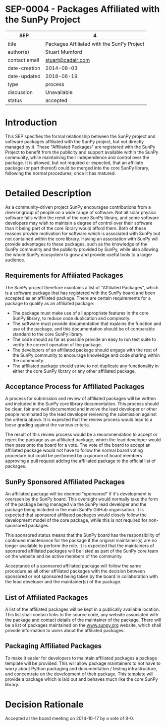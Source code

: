 # SEP-0004 - Packages Affiliated with the SunPy Project

| SEP           | 4                                          |
|---------------|--------------------------------------------|
| title         | Packages Affiliated with the SunPy Project |
| author(s)     | Stuart Mumford                             |
| contact email | stuart@cadair.com                          |
| date-creation | 2014-08-03                                 |
| date-updated  | 2018-06-19                                 |
| type          | process                                    |
| discussion    | Unavailable                                |
| status        | accepted                                   |

# Introduction
This SEP specifies the formal relationship between the SunPy project and
software packages affiliated with the SunPy project, but not directly managed
by it. These "Affiliated Packages" are registered with the SunPy
Project to benefit from the publicity and support available within the SunPy
community, while maintaining their independence and control over the package.
It is allowed, but not required or expected, that an affiliate package
(or part thereof) could be merged into the core SunPy library, following the
normal procedures, once it has matured.


# Detailed Description
As a community-driven project SunPy encourages contributions from a diverse
group of people on a wide range of software. Not all solar physics software
falls within the remit of the core SunPy library, and some software developers
may wish to maintain a degree of control over their software than it being part
of the core library would afford them.
Both of these reasons provide motivation for software which is associated with
SunPy but not contained within the core library. Having an association with
SunPy will provide advantages to these packages, such as the knowledge of the
SunPy community and the publicity provided by SunPy, while also allowing the
whole SunPy ecosystem to grow and provide useful tools to a larger audience.

## Requirements for Affiliated Packages

The SunPy project therefore maintains a list of "Affiliated Packages",
which is a software package that has registered with the SunPy board and been
accepted as an affiliated package. There are certain requirements for a package
to qualify as an affiliated package:

* The package must make use of all appropriate features in the core SunPy
  library, to reduce code duplication and complexity.
* The software must provide documentation that explains the function and use of
  the package, and this documentation should be of comparable standard to the
  core SunPy library.
* The code should as far as possible provide an easy to run test suite to
  verify the correct operation of the package.
* The developers of an affiliated package should engage with the rest of the
  SunPy community to encourage knowledge and code sharing within the community.
* The affiliated package should strive to not duplicate any functionality in
  either the core SunPy library or any other affiliated package.


## Acceptance Process for Affiliated Packages


A process for submission and review of affiliated packages will be written and
included in the SunPy core library documentation. This process should be clear,
fair and well documented and involve the lead developer or other people
nominated by the lead developer reviewing the submission against the criteria
above. It is expected that the review process would lead to a loose grading
against the various criteria.

The result of this review process would be a recommendation to accept or reject
the package as an affiliated package, which the lead developer would then pass
onto the board for a vote. The vote of the board to accept an affiliated package
would not have to follow the normal board voting procedure but could be
performed by a quorum of board members approving a pull request adding the
affiliated package to the official list of packages.


## SunPy Sponsored Affiliated Packages

An affiliated package will be deemed "sponsored" if it's development is overseen
by the SunPy board. This oversight would normally take the form of the package
being managed via the SunPy lead developer and the package being included in the
main SunPy GitHub organisation. It is expected that sponsored affiliated
packages would closely follow the development model of the core package, while
this is not required for non-sponsored packages.

This sponsored status means that the SunPy board has the responsibility of
continued maintenance for the package if the original maintainer(s) are no
longer available to perform the role. It is expected that the maintainers of
sponsored affiliated packages will be listed as part of the SunPy core team on
the website and be active members of the community.

Acceptance of a sponsored affiliated package will follow the same procedure as
all other affiliated packages with the decision between sponsored or not
sponsored being taken by the board in collaboration with the lead developer and
the maintainer(s) of the package.


## List of Affiliated Packages

A list of the affiliated packages will be kept in a publically avaliable location.
This list shall contain links to the source code, any website
associated with the package and contact details of the maintainer of the package.
There will be a list of packages maintained on the www.sunpy.org website,
which shall provide information to users about the affiliated packages.

## Packaging Affiliated Packages

To make it easier for developers to maintain affiliated packages a package
template will be provided. This will allow package maintainers to not have to
worry about Python packaging and documentation / testing infrastructure, and
concentrate on the development of their package.
This template will provide a package which is laid out and behaves much like
the core SunPy library.


# Decision Rationale
Accepted at the board meeting on 2014-10-17 by a vote of 8-0.
